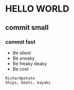 # HELLO WORLD
## commit small
### commit fast
- Be silent
- Be sneaky
- Be freaky deaky
- Be cool

~~~
Richardpotato
Ships, boats, kayaks
~~~

